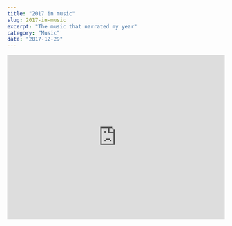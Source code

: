 ```yaml
---
title: "2017 in music"
slug: 2017-in-music
excerpt: "The music that narrated my year"
category: "Music"
date: "2017-12-29"
---
```

<iframe src="https://open.spotify.com/embed/playlist/75WLtv7GaW2zlvYfyCy1lV?theme=0" width="100%" height="380" frameBorder="0" allowtransparency="true" allow="encrypted-media"></iframe>